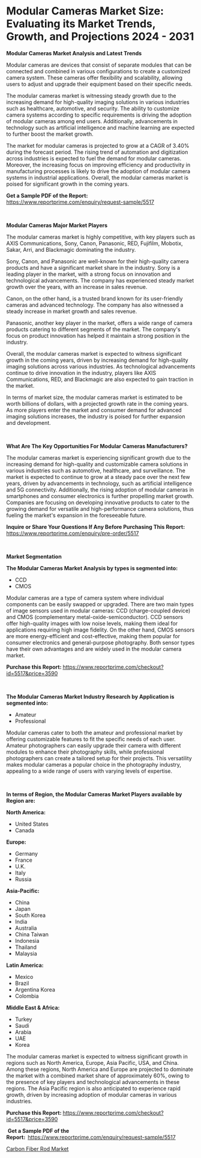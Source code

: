 <p><h1>Modular Cameras Market Size: Evaluating its Market Trends, Growth, and Projections 2024 - 2031</h1></p><p><strong>Modular Cameras Market Analysis and Latest Trends</strong></p>
<p><p>Modular cameras are devices that consist of separate modules that can be connected and combined in various configurations to create a customized camera system. These cameras offer flexibility and scalability, allowing users to adjust and upgrade their equipment based on their specific needs.</p><p>The modular cameras market is witnessing steady growth due to the increasing demand for high-quality imaging solutions in various industries such as healthcare, automotive, and security. The ability to customize camera systems according to specific requirements is driving the adoption of modular cameras among end users. Additionally, advancements in technology such as artificial intelligence and machine learning are expected to further boost the market growth.</p><p>The market for modular cameras is projected to grow at a CAGR of 3.40% during the forecast period. The rising trend of automation and digitization across industries is expected to fuel the demand for modular cameras. Moreover, the increasing focus on improving efficiency and productivity in manufacturing processes is likely to drive the adoption of modular camera systems in industrial applications. Overall, the modular cameras market is poised for significant growth in the coming years.</p></p>
<p><strong>Get a Sample PDF of the Report:&nbsp;</strong> <a href="https://www.reportprime.com/enquiry/request-sample/5517">https://www.reportprime.com/enquiry/request-sample/5517</a></p>
<p>&nbsp;</p>
<p><strong>Modular Cameras Major Market Players</strong></p>
<p><p>The modular cameras market is highly competitive, with key players such as AXIS Communications, Sony, Canon, Panasonic, RED, Fujifilm, Mobotix, Sakar, Arri, and Blackmagic dominating the industry. </p><p>Sony, Canon, and Panasonic are well-known for their high-quality camera products and have a significant market share in the industry. Sony is a leading player in the market, with a strong focus on innovation and technological advancements. The company has experienced steady market growth over the years, with an increase in sales revenue.</p><p>Canon, on the other hand, is a trusted brand known for its user-friendly cameras and advanced technology. The company has also witnessed a steady increase in market growth and sales revenue.</p><p>Panasonic, another key player in the market, offers a wide range of camera products catering to different segments of the market. The company's focus on product innovation has helped it maintain a strong position in the industry.</p><p>Overall, the modular cameras market is expected to witness significant growth in the coming years, driven by increasing demand for high-quality imaging solutions across various industries. As technological advancements continue to drive innovation in the industry, players like AXIS Communications, RED, and Blackmagic are also expected to gain traction in the market.</p><p>In terms of market size, the modular cameras market is estimated to be worth billions of dollars, with a projected growth rate in the coming years. As more players enter the market and consumer demand for advanced imaging solutions increases, the industry is poised for further expansion and development.</p></p>
<p>&nbsp;</p>
<p><strong>What Are The Key Opportunities For Modular Cameras Manufacturers?</strong></p>
<p><p>The modular cameras market is experiencing significant growth due to the increasing demand for high-quality and customizable camera solutions in various industries such as automotive, healthcare, and surveillance. The market is expected to continue to grow at a steady pace over the next few years, driven by advancements in technology, such as artificial intelligence and 5G connectivity. Additionally, the rising adoption of modular cameras in smartphones and consumer electronics is further propelling market growth. Companies are focusing on developing innovative products to cater to the growing demand for versatile and high-performance camera solutions, thus fueling the market's expansion in the foreseeable future.</p></p>
<p><strong>Inquire or Share Your Questions If Any Before Purchasing This Report:</strong> <a href="https://www.reportprime.com/enquiry/pre-order/5517">https://www.reportprime.com/enquiry/pre-order/5517</a></p>
<p>&nbsp;</p>
<p><strong>Market Segmentation</strong></p>
<p><strong>The Modular Cameras Market Analysis by types is segmented into:</strong></p>
<p><ul><li>CCD</li><li>CMOS</li></ul></p>
<p><p>Modular cameras are a type of camera system where individual components can be easily swapped or upgraded. There are two main types of image sensors used in modular cameras: CCD (charge-coupled device) and CMOS (complementary metal-oxide-semiconductor). CCD sensors offer high-quality images with low noise levels, making them ideal for applications requiring high image fidelity. On the other hand, CMOS sensors are more energy-efficient and cost-effective, making them popular for consumer electronics and general-purpose photography. Both sensor types have their own advantages and are widely used in the modular camera market.</p></p>
<p><strong>Purchase this Report:&nbsp;</strong><a href="https://www.reportprime.com/checkout?id=5517&price=3590">https://www.reportprime.com/checkout?id=5517&price=3590</a></p>
<p>&nbsp;</p>
<p><strong>The Modular Cameras Market Industry Research by Application is segmented into:</strong></p>
<p><ul><li>Amateur</li><li>Professional</li></ul></p>
<p><p>Modular cameras cater to both the amateur and professional market by offering customizable features to fit the specific needs of each user. Amateur photographers can easily upgrade their camera with different modules to enhance their photography skills, while professional photographers can create a tailored setup for their projects. This versatility makes modular cameras a popular choice in the photography industry, appealing to a wide range of users with varying levels of expertise.</p></p>
<p>&nbsp;</p>
<p><strong>In terms of Region, the Modular Cameras Market Players available by Region are:</strong></p>
<p>
    <p> <strong> North America: </strong>
        <ul>
            <li>United States</li>
            <li>Canada</li>
        </ul>
        </p> 
    <p> <strong> Europe: </strong>
        <ul>
            <li>Germany</li>
            <li>France</li>
            <li>U.K.</li>
            <li>Italy</li>
            <li>Russia</li>
        </ul>
        </p> 
    <p> <strong> Asia-Pacific: </strong>
        <ul>
            <li>China</li>
            <li>Japan</li>
            <li>South Korea</li>
            <li>India</li>
            <li>Australia</li>
            <li>China Taiwan</li>
            <li>Indonesia</li>
            <li>Thailand</li>
            <li>Malaysia</li>
        </ul>
        </p> 
    <p> <strong> Latin America: </strong>
        <ul>
            <li>Mexico</li>
            <li>Brazil</li>
            <li>Argentina Korea</li>
            <li>Colombia</li>
        </ul>
        </p> 
    <p> <strong> Middle East & Africa: </strong>
        <ul>
            <li>Turkey</li>
            <li>Saudi</li>
            <li>Arabia</li>
            <li>UAE</li>
            <li>Korea</li>
        </ul>
    </p>
    </p>
<p><p>The modular cameras market is expected to witness significant growth in regions such as North America, Europe, Asia Pacific, USA, and China. Among these regions, North America and Europe are projected to dominate the market with a combined market share of approximately 60%, owing to the presence of key players and technological advancements in these regions. The Asia Pacific region is also anticipated to experience rapid growth, driven by increasing adoption of modular cameras in various industries.</p></p>
<p><strong>Purchase this Report: </strong><a href="https://www.reportprime.com/checkout?id=5517&price=3590">https://www.reportprime.com/checkout?id=5517&price=3590</a></p>
<p>&nbsp;<strong>Get a Sample PDF of the Report:&nbsp;&nbsp;</strong><a href="https://www.reportprime.com/enquiry/request-sample/5517">https://www.reportprime.com/enquiry/request-sample/5517</a></p>
<p><strong></strong></p>
<p><p><a href="https://meowing-canidae-761.notion.site/Carbon-Fiber-Rod-Market-Provides-a-Comprehensive-Analysis-Including-a-Macro-Overview-of-the-Market-a-9a95f21c45de42fd94468a39fd07ab86">Carbon Fiber Rod Market</a></p></p>